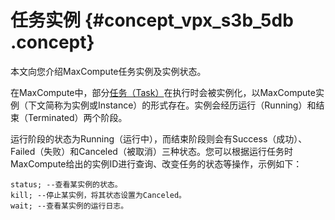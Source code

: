 # 任务实例 {#concept_vpx_s3b_5db .concept}

本文向您介绍MaxCompute任务实例及实例状态。

在MaxCompute中，部分[任务（Task）](intl.zh-CN/开发/基本概念/任务.md)在执行时会被实例化，以MaxCompute实例（下文简称为实例或Instance）的形式存在。实例会经历运行（Running）和结束（Terminated）两个阶段。

运行阶段的状态为Running（运行中），而结束阶段则会有Success（成功）、Failed（失败）和Canceled（被取消）三种状态。您可以根据运行任务时MaxCompute给出的实例ID进行查询、改变任务的状态等操作，示例如下：

```
status; --查看某实例的状态。
kill; --停止某实例，将其状态设置为Canceled。
wait; --查看某实例的运行日志。
```

